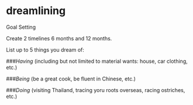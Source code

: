 # dreamlining
Goal Setting

Create 2 timelines 6 months and 12 months.

List up to 5 things you dream of: 

###*Having* (including but not limited to material wants: house, car clothing, etc.)

###*Being* (be a great cook, be fluent in Chinese, etc.)

###*Doing* (visiting Thailand, tracing yoru roots overseas, racing ostriches, etc.)

